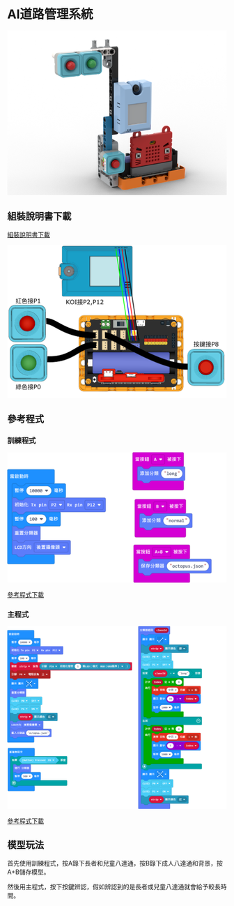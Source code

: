 # AI道路管理系統

![](../images/extra_trafficlight_render.png)

## 組裝說明書下載

[組裝說明書下載](https://drive.google.com/drive/folders/1vPB1nm2KgCbI8fHl_VWVD3YiAxTgYQWc?usp=sharing)

![](../images/extra_trafficlight_wire.png)

## 參考程式

### 訓練程式

![](../images/extra_trafficlight_code2.png)

[參考程式下載](https://makecode.microbit.org/_AqhbAq1U6KJ9)

### 主程式

![](../images/extra_trafficlight_code.png)

[參考程式下載](https://makecode.microbit.org/_9uwACpK50L0K)

## 模型玩法

首先使用訓練程式，按A錄下長者和兒童八達通，按B錄下成人八達通和背景，按A+B儲存模型。

然後用主程式，按下按鍵辨認，假如辨認到的是長者或兒童八達通就會給予較長時間。